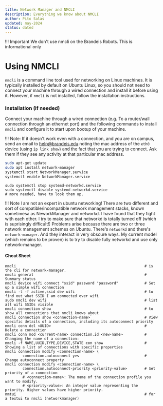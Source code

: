 ```yaml
---
title: Network Manager and NMCLI
description: Everything we know about NMCLI
author: Pito Salas
updated: may-2024
status: dated
---
```

!!! Important
    We don't use nmcli on the Brandeis Robots. This is informational only

# Using NMCLI
 
`nmcli` is a command line tool used for networking on Linux machines. It is typically installed by default on Ubuntu Linux, so you should not need to connect your machine through 
 a wired connection and install it before using it. However, if `nmcli` is not installed, follow the installation instructions.
 
### Installation (If needed)
 
 Connect your machine through a wired connection (e.g. To a router/wall connection through an ethernet port) and the following commands to install `nmcli` and configure it to start upon bootup of your machine.

 !!! Note: 
     If it doesn't work even with a connection, and you are on campus, send an email to help@brandeis.edu noting the mac address of the `eth0` device (using `ip link show`) and the fact that you are trying to connect. Ask them if they see any activity at that particular mac address.
 
 ```bash title="Install and run network manager"
 sudo apt-get update
 sudo apt install network-manager
 systemctl start NetworkManager.service
 systemctl enable NetworkManager.service
 ```

``` title="Make sure networkd is disabled"
sudo systemctl stop systemd-networkd.service
sudo systemctl disable systemd-networkd.service
# more needed, have to look them up.
```

!!! Note
    I am not an expert in ubuntu networking! There are two different and sort of compatible/incompatible network management stacks, known sometimesa as NeworkManager and networkd. I have found that they fight with each other. I try to make sure that networkd is totally turned off (which is suprisingly difficult!) Problems arise because there are two or three network management schemes on Ubuntu. There's `networkd` and there's `network-manager`. And they interact in very obscure ways. My current model (which remains to be proven) is to try to disable fully networkd and use only network-manager.

#### Cheat Sheet

```title="nmcli cheat sheet"
nmcli                                                           # is the cli for network-manager.
nmcli general                                                   # Summary status
nmcli device wifi connect "ssid" password "password"            # Set up a simple wifi connection
nmcli -t -f active,ssid dev wifi                                # to find out what SSID I am connected over wifi
sudo nmcli dev wifi                                             # list all wifi SSIDs visible
nmcli connection show                                           # to show all connections that nmcli knows about
nmcli connection show <connection-name>`                        # View specific details of a connection, including its autoconnect priority
nmcli conn del <UUID>                                           # Delete a connection
nmcli conn mod <current-name> connection.id <new-name>          # Changing the name of a connection:
nmcli -f NAME,UUID,TYPE,DEVICE,STATE con show                   # Showing a list of connections with specific properties
nmcli connection modify <connection-name> \
        connection.autoconnect yes                              # Change autoconnect property
nmcli connection modify <connection-name> \
        connection.autoconnect-priority <priority-value>        # Set priority of a connection
        # <connection-name>: The name of the connection profile you want to modify.
        # <priority-value>: An integer value representing the priority. Higher values have higher priority.
nmtui                                                           # for a textui to nmcli (networkmanager)
```
